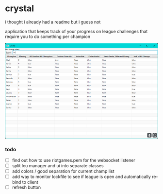 # crystal
i thought i already had a readme but i guess not

application that keeps track of your progress on league challenges that require you to do something per champion

![img.png](img.png)

### todo
- [ ] find out how to use riotgames.pem for the websocket listener
- [ ] split lcu manager and ui into separate classes
- [ ] add colors / good separation for current champ list
- [ ] add way to monitor lockfile to see if league is open and automatically re-bind to client
- [ ] refresh button